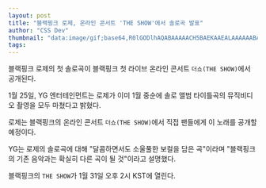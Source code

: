 ```yaml
---
layout: post
title: "블랙핑크 로제, 온라인 콘서트 'THE SHOW'에서 솔로곡 발표"
author: "CSS Dev"
thumbnail: "data:image/gif;base64,R0lGODlhAQABAAAAACH5BAEKAAEALAAAAAABAAEAAAICTAEAOw=="
tags: 
---
```



블랙핑크 로제의 첫 솔로곡이 블랙핑크 첫 라이브 온라인 콘서트 `더쇼(THE SHOW)`에서 공개된다.

1월 25일, YG 엔터테인먼트는 로제가 이미 1월 중순에 솔로 앨범 타이틀곡의 뮤직비디오 촬영을 모두 마쳤다고 밝혔다.

로제는 블랙핑크의 온라인 콘서트 `더쇼(THE SHOW)`에서 직접 팬들에게 이 노래를 공개할 예정이다.

YG는 로제의 솔로곡에 대해 "달콤하면서도 소울풀한 보컬을 담은 곡"이라며 "블랙핑크의 기존 음악과는 확실히 다른 곡이 될 것"이라고 설명했다.

블랙핑크의 `THE SHOW`가 1월 31일 오후 2시 KST에 열린다.